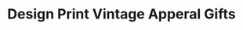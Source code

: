 ---
title: "Design Print Vintage Apperal Gifts"
url: /port-orange/design-print-vintage-apperal-gifts/
shop: Kleidung
---